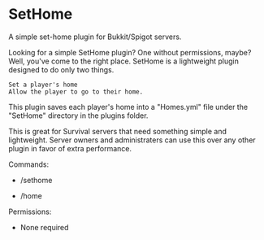 # SetHome
A simple set-home plugin for Bukkit/Spigot servers.

Looking for a simple SetHome plugin? One without permissions, maybe? Well, you've come to the right place. SetHome is a lightweight plugin designed to do only two things.

    Set a player's home
    Allow the player to go to their home.

This plugin saves each player's home into a "Homes.yml" file under the "SetHome" directory in the plugins folder.

This is great for Survival servers that need something simple and lightweight. Server owners and administraters can use this over any other plugin in favor of extra performance.

Commands:

- /sethome

- /home

Permissions:

- None required 
